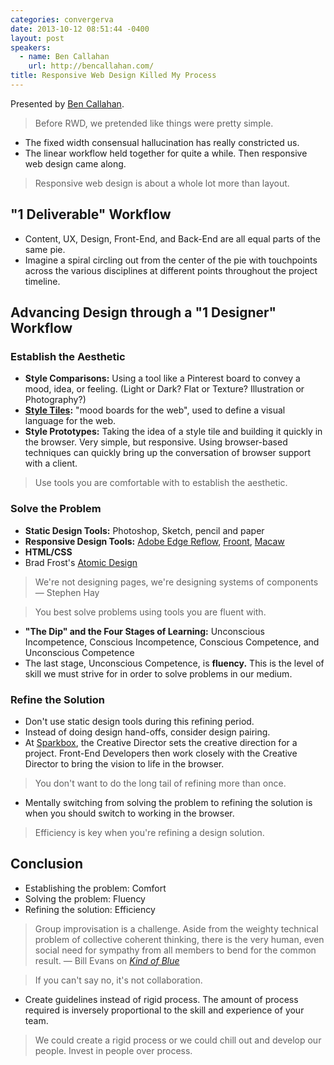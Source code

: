 ```yaml
---
categories: convergerva
date: 2013-10-12 08:51:44 -0400
layout: post
speakers:
  - name: Ben Callahan
    url: http://bencallahan.com/
title: Responsive Web Design Killed My Process
---
```


Presented by [Ben Callahan](http://bencallahan.com/).

> Before RWD, we pretended like things were pretty simple.

- The fixed width consensual hallucination has really constricted us.
- The linear workflow held together for quite a while. Then responsive web design came along.

> Responsive web design is about a whole lot more than layout.


## "1 Deliverable" Workflow

- Content, UX, Design, Front-End, and Back-End are all equal parts of the same pie.
- Imagine a spiral circling out from the center of the pie with touchpoints across the various disciplines at different points throughout the project timeline.


## Advancing Design through a "1 Designer" Workflow

### Establish the Aesthetic

- **Style Comparisons:** Using a tool like a Pinterest board to convey a mood, idea, or feeling. (Light or Dark? Flat or Texture? Illustration or Photography?)
- **[Style Tiles](http://styletil.es):** "mood boards for the web", used to define a visual language for the web.
- **Style Prototypes:** Taking the idea of a style tile and building it quickly in the browser. Very simple, but responsive. Using browser-based techniques can quickly bring up the conversation of browser support with a client.

> Use tools you are comfortable with to establish the aesthetic.

### Solve the Problem

- **Static Design Tools:** Photoshop, Sketch, pencil and paper
- **Responsive Design Tools:** [Adobe Edge Reflow](http://html.adobe.com/edge/reflow/), [Froont](http://froont.com/), [Macaw](http://macaw.co/)
- **HTML/CSS**
- Brad Frost's [Atomic Design](http://bradfrostweb.com/blog/post/atomic-web-design/)

> We're not designing pages, we're designing systems of components — Stephen Hay

> You best solve problems using tools you are fluent with.

- **"The Dip" and the Four Stages of Learning:** Unconscious Incompetence, Conscious Incompetence, Conscious Competence, and Unconscious Competence
- The last stage, Unconscious Competence, is **fluency.** This is the level of skill we must strive for in order to solve problems in our medium.

### Refine the Solution

- Don't use static design tools during this refining period.
- Instead of doing design hand-offs, consider design pairing.
- At [Sparkbox](http://seesparkbox.com/), the Creative Director sets the creative direction for a project. Front-End Developers then work closely with the Creative Director to bring the vision to life in the browser.

> You don't want to do the long tail of refining more than once.

- Mentally switching from solving the problem to refining the solution is when you should switch to working in the browser.

> Efficiency is key when you're refining a design solution.


## Conclusion

- Establishing the problem: Comfort
- Solving the problem: Fluency
- Refining the solution: Efficiency

> Group improvisation is a challenge. Aside from the weighty technical problem of collective coherent thinking, there is the very human, even social need for sympathy from all members to bend for the common result. — Bill Evans on [_Kind of Blue_](http://www.billevanswebpages.com/kindblue.html)

> If you can't say no, it's not collaboration.

- Create guidelines instead of rigid process. The amount of process required is inversely proportional to the skill and experience of your team.

> We could create a rigid process or we could chill out and develop our people. Invest in people over process.